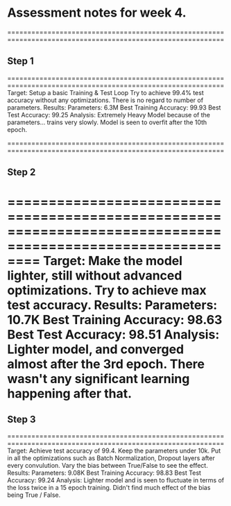 # Assessment notes for week 4.
============================================================================================================
## Step 1
============================================================================================================
Target:
    Setup a basic Training  & Test Loop
    Try to achieve 99.4% test accuracy without any optimizations.
    There is no regard to number of parameters.
Results:
    Parameters: 6.3M
    Best Training Accuracy: 99.93
    Best Test Accuracy: 99.25
Analysis:
    Extremely Heavy Model because of the parameters... trains very slowly.
    Model is seen to overfit after the 10th epoch. 

============================================================================================================
## Step 2
============================================================================================================
Target:
    Make the model lighter, still without advanced optimizations.
    Try to achieve max test accuracy.
Results:
    Parameters: 10.7K
    Best Training Accuracy: 98.63
    Best Test Accuracy: 98.51
Analysis:
    Lighter model, and converged almost after the 3rd epoch.
    There wasn't any significant learning happening after that.
============================================================================================================
## Step 3
============================================================================================================
Target:
    Achieve test accuracy of 99.4.
    Keep the parameters under 10k.
    Put in all the optimizations such as Batch Normalization, Dropout layers after every convulution.
    Vary the bias between True/False to see the effect.
Results:
    Parameters: 9.08K
    Best Training Accuracy: 98.83
    Best Test Accuracy: 99.24
Analysis:
    Lighter model and is seen to fluctuate in terms of the loss twice in a 15 epoch training.
    Didn't find much effect of the bias being True / False.